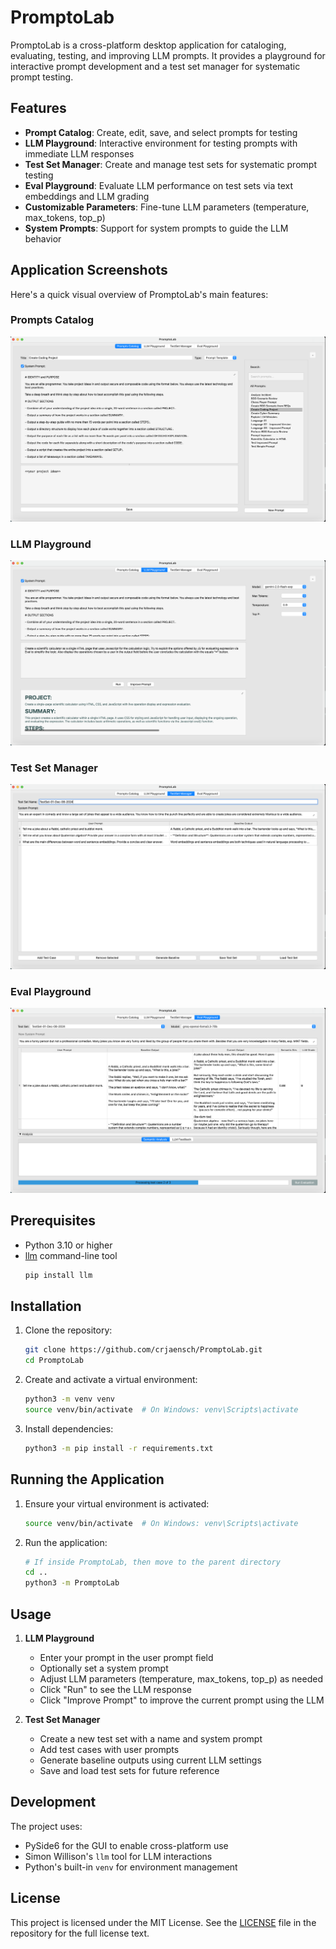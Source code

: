 # PromptoLab

PromptoLab is a cross-platform desktop application for cataloging, evaluating, testing, and improving LLM prompts. It provides a playground for interactive prompt development and a test set manager for systematic prompt testing.

## Features

- **Prompt Catalog**: Create, edit, save, and select prompts for testing
- **LLM Playground**: Interactive environment for testing prompts with immediate LLM responses
- **Test Set Manager**: Create and manage test sets for systematic prompt testing
- **Eval Playground**: Evaluate LLM performance on test sets via text embeddings and LLM grading
- **Customizable Parameters**: Fine-tune LLM parameters (temperature, max_tokens, top_p)
- **System Prompts**: Support for system prompts to guide the LLM behavior

## Application Screenshots

Here's a quick visual overview of PromptoLab's main features:

### Prompts Catalog
![Prompts Catalog for managing your prompt library](images/Prompts-Catalog-Screen.png)

### LLM Playground
![Interactive LLM Playground for prompt development](images/LLM-Playground-Screen.png)

### Test Set Manager
![Test Set Manager for systematic prompt test set definition](images/TestSet-Manager-Screen.png)

### Eval Playground
![Evaluation Playground for assessing prompt performance](images/Eval-Playground-Screen.png)

## Prerequisites

- Python 3.10 or higher
- [llm](https://github.com/simonw/llm) command-line tool
  ```bash
  pip install llm
  ```

## Installation

1. Clone the repository:
   ```bash
   git clone https://github.com/crjaensch/PromptoLab.git
   cd PromptoLab
   ```

2. Create and activate a virtual environment:
   ```bash
   python3 -m venv venv
   source venv/bin/activate  # On Windows: venv\Scripts\activate
   ```

3. Install dependencies:
   ```bash
   python3 -m pip install -r requirements.txt
   ```

## Running the Application

1. Ensure your virtual environment is activated:
   ```bash
   source venv/bin/activate  # On Windows: venv\Scripts\activate
   ```

2. Run the application:
   ```bash
   # If inside PromptoLab, then move to the parent directory
   cd ..
   python3 -m PromptoLab
   ```

## Usage

1. **LLM Playground**
   - Enter your prompt in the user prompt field
   - Optionally set a system prompt
   - Adjust LLM parameters (temperature, max_tokens, top_p) as needed
   - Click "Run" to see the LLM response
   - Click "Improve Prompt" to improve the current prompt using the LLM

2. **Test Set Manager**
   - Create a new test set with a name and system prompt
   - Add test cases with user prompts
   - Generate baseline outputs using current LLM settings
   - Save and load test sets for future reference

## Development

The project uses:
- PySide6 for the GUI to enable cross-platform use
- Simon Willison's `llm` tool for LLM interactions
- Python's built-in `venv` for environment management

## License

This project is licensed under the MIT License. See the [LICENSE](license.md) file in the repository for the full license text.
